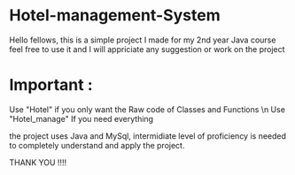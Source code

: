 # Hotel-management-System
Hello fellows, this is a simple project I made for my 2nd year Java course feel free to use it and I will appriciate any suggestion or work on the project

# Important : 
Use "Hotel" if you only want the Raw code of Classes and Functions \n
Use "Hotel_manage" If you need everything

the project uses Java and MySql, intermidiate level of proficiency is needed to completely understand and apply the project.

THANK YOU !!!!
